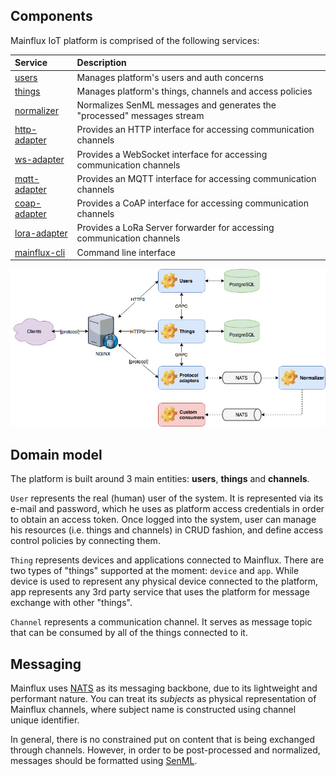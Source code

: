 ## Components

Mainflux IoT platform is comprised of the following services:

| Service                                                                   | Description                                                             |
|:--------------------------------------------------------------------------|:------------------------------------------------------------------------|
| [users](https://github.com/mainflux/mainflux/tree/master/users)           | Manages platform's users and auth concerns                              |
| [things](https://github.com/mainflux/mainflux/tree/master/things)         | Manages platform's things, channels and access policies                 |
| [normalizer](https://github.com/mainflux/mainflux/tree/master/normalizer) | Normalizes SenML messages and generates the "processed" messages stream |
| [http-adapter](https://github.com/mainflux/mainflux/tree/master/http)     | Provides an HTTP interface for accessing communication channels         |
| [ws-adapter](https://github.com/mainflux/mainflux/tree/master/ws)         | Provides a WebSocket interface for accessing communication channels     |
| [mqtt-adapter](https://github.com/mainflux/mainflux/tree/master/mqtt)     | Provides an MQTT interface for accessing communication channels         |
 | [coap-adapter](https://github.com/mainflux/mainflux/tree/master/coap)         | Provides a CoAP interface for accessing communication channels     |
 | [lora-adapter](https://github.com/mainflux/mainflux/tree/master/lora)         | Provides a LoRa Server forwarder for accessing communication channels    |
 | [mainflux-cli](https://github.com/mainflux/mainflux/tree/master/cli)         | Command line interface     |

![arch](img/architecture.jpg)

## Domain model

The platform is built around 3 main entities: **users**, **things** and **channels**.

`User` represents the real (human) user of the system. It is represented via its
e-mail and password, which he uses as platform access credentials in order to obtain
an access token. Once logged into the system, user can manage his resources (i.e.
things and channels) in CRUD fashion, and define access control policies by
connecting them.

`Thing` represents devices and applications connected to Mainflux. There are
two types of "things" supported at the moment: `device` and `app`. While device
is used to represent any physical device connected to the platform, app represents
any 3rd party service that uses the platform for message exchange with other
"things". 

`Channel` represents a communication channel. It serves as message topic that
can be consumed by all of the things connected to it.

## Messaging

Mainflux uses [NATS](https://nats.io) as its messaging backbone, due to its
lightweight and performant nature. You can treat its *subjects* as physical
representation of Mainflux channels, where subject name is constructed using
channel unique identifier.

In general, there is no constrained put on content that is being exchanged
through channels. However, in order to be post-processed and normalized,
messages should be formatted using [SenML](https://tools.ietf.org/html/draft-ietf-core-senml-08).
